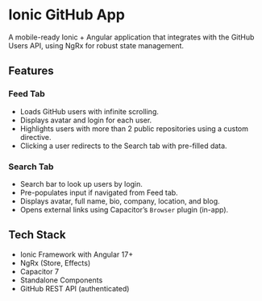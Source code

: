 # Ionic GitHub App

A mobile-ready Ionic + Angular application that integrates with the GitHub Users API, using NgRx for robust state management.

## Features

### Feed Tab
- Loads GitHub users with infinite scrolling.
- Displays avatar and login for each user.
- Highlights users with more than 2 public repositories using a custom directive.
- Clicking a user redirects to the Search tab with pre-filled data.

### Search Tab
- Search bar to look up users by login.
- Pre-populates input if navigated from Feed tab.
- Displays avatar, full name, bio, company, location, and blog.
- Opens external links using Capacitor’s `Browser` plugin (in-app).

## Tech Stack
- Ionic Framework with Angular 17+
- NgRx (Store, Effects)
- Capacitor 7
- Standalone Components
- GitHub REST API (authenticated)
